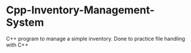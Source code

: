 # Cpp-Inventory-Management-System
 C++ program to manage a simple inventory. Done to practice file handling with C++
